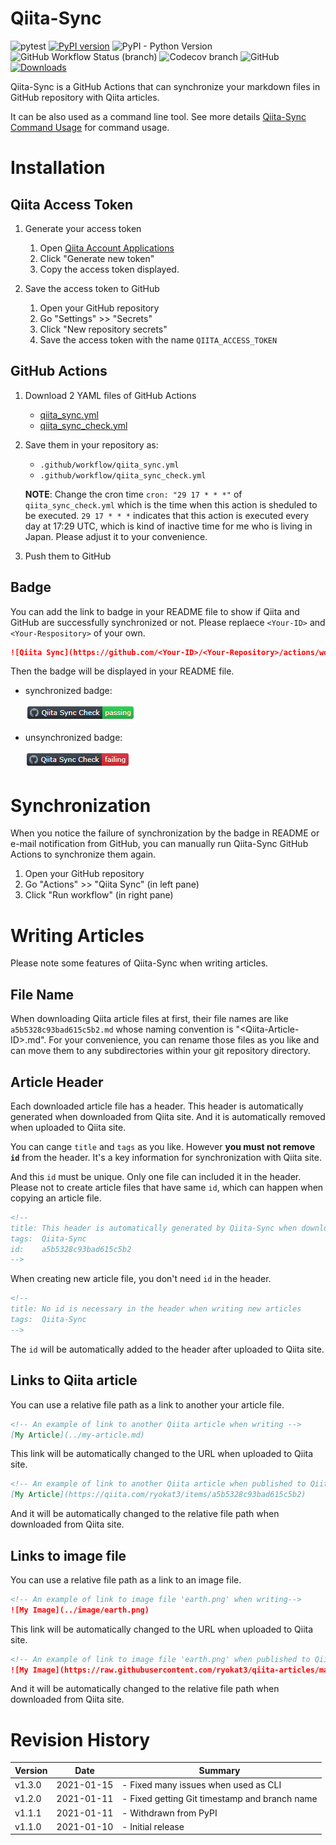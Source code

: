 # Qiita-Sync

![pytest](https://github.com/ryokat3/Qiita-Sync/actions/workflows/pytest.yml/badge.svg)
[![PyPI version](https://badge.fury.io/py/qiita-sync.svg)](https://badge.fury.io/py/qiita-sync)
![PyPI - Python Version](https://img.shields.io/pypi/pyversions/qiita-sync)
![GitHub Workflow Status (branch)](https://img.shields.io/github/workflow/status/ryokat3/Qiita-Sync/Python%20Test/main)
![Codecov branch](https://img.shields.io/codecov/c/github/ryokat3/Qiita-Sync/main)
![GitHub](https://img.shields.io/github/license/ryokat3/Qiita-Sync)
[![Downloads](https://pepy.tech/badge/qiita-sync)](https://pepy.tech/project/qiita-sync)

Qiita-Sync is a GitHub Actions that can synchronize your markdown files in GitHub repository with Qiita articles.

It can be also used as a command line tool.
See more details [Qiita-Sync Command Usage](https://github.com/ryokat3/qiita-sync/blob/main/doc/command_usage.md) for command usage.

# Installation

## Qiita Access Token

1. Generate your access token

   1. Open [Qiita Account Applications](https://qiita.com/settings/applications)
   2. Click "Generate new token"
   3. Copy the access token displayed.

2. Save the access token to GitHub

   1. Open your GitHub repository
   2. Go "Settings" >> "Secrets"
   3. Click "New repository secrets"
   4. Save the access token with the name `QIITA_ACCESS_TOKEN`

## GitHub Actions

1. Download 2 YAML files of GitHub Actions

   - [qiita_sync.yml](https://raw.githubusercontent.com/ryokat3/qiita-sync/main/github_actions/qiita_sync.yml)
   - [qiita_sync_check.yml](https://raw.githubusercontent.com/ryokat3/qiita-sync/main/github_actions/qiita_sync_check.yml)

2. Save them in your repository as:

   - `.github/workflow/qiita_sync.yml`
   - `.github/workflow/qiita_sync_check.yml`

   **NOTE**: Change the cron time `cron: "29 17 * * *"` of `qiita_sync_check.yml` which is the time
             when this action is sheduled to be executed. `29 17 * * *` indicates that this action is
             executed every day at 17:29 UTC, which is kind of inactive time for me who is living in Japan.
             Please adjust it to your convenience.

3. Push them to GitHub

## Badge

You can add the link to badge in your README file to show if Qiita and GitHub are successfully synchronized or not.
Please replaece `<Your-ID>` and `<Your-Respository>` of your own.

```markdown
![Qiita Sync](https://github.com/<Your-ID>/<Your-Repository>/actions/workflows/qiita_sync_check.yml/badge.svg)
```

Then the badge will be displayed in your README file.

- synchronized badge:

  ![Passing Badge](https://raw.githubusercontent.com/ryokat3/qiita-sync/main/img/qiita_sync_badge_passing.png)

- unsynchronized badge:

  ![Failing Badge](https://raw.githubusercontent.com/ryokat3/qiita-sync/main/img/qiita_sync_badge_failing.png)

# Synchronization

When you notice the failure of synchronization by the badge in README or e-mail notification from GitHub,
you can manually run Qiita-Sync GitHub Actions to synchronize them again.

1. Open your GitHub repository
2. Go "Actions" >> "Qiita Sync" (in left pane)
3. Click "Run workflow" (in right pane)

# Writing Articles

Please note some features of Qiita-Sync when writing articles.

## File Name

When downloading Qiita article files at first, their file names are like `a5b5328c93bad615c5b2.md` whose
naming convention is "\<Qiita-Article-ID\>.md". For your convenience,
you can rename those files as you like and can move them to any subdirectories within your git repository directory.

## Article Header

Each downloaded article file has a header. This header is automatically generated when downloaded from Qiita site.
And it is automatically removed when uploaded to Qiita site.

You can cange `title` and `tags` as you like. However **you must not remove `id`** from the header.
It's a key information for synchronization with Qiita site.

And this `id` must be unique. Only one file can included it in the header.
Please not to create article files that have same `id`, which can happen when copying an article file.

```markdown
<!--
title: This header is automatically generated by Qiita-Sync when downloading Qiita articles
tags:  Qiita-Sync
id:    a5b5328c93bad615c5b2
-->
```

When creating new article file, you don't need `id` in the header.

```markdown
<!--
title: No id is necessary in the header when writing new articles
tags:  Qiita-Sync
-->
```

The `id` will be automatically added to the header after uploaded to Qiita site.

## Links to Qiita article

You can use a relative file path as a link to another your article file.

```markdown
<!-- An example of link to another Qiita article when writing -->
[My Article](../my-article.md)
```

This link will be automatically changed to the URL when uploaded to Qiita site.

```markdown
<!-- An example of link to another Qiita article when published to Qiita site -->
[My Article](https://qiita.com/ryokat3/items/a5b5328c93bad615c5b2)
```

And it will be automatically changed to the relative file path when downloaded from Qiita site.

## Links to image file

You can use a relative file path as a link to an image file.

```markdown
<!-- An example of link to image file 'earth.png' when writing-->
![My Image](../image/earth.png)
```

This link will be automatically changed to the URL when uploaded to Qiita site.

```markdown
<!-- An example of link to image file 'earth.png' when published to Qiita site -->
![My Image](https://raw.githubusercontent.com/ryokat3/qiita-articles/main/image/earth.png)
```

And it will be automatically changed to the relative file path when downloaded from Qiita site.

# Revision History

| Version  | Date       | Summary                                                           |
|----------|------------|-------------------------------------------------------------------|
| v1.3.0   | 2021-01-15 | - Fixed many issues when used as CLI                              |
| v1.2.0   | 2021-01-11 | - Fixed getting Git timestamp and branch name                     |
| v1.1.1   | 2021-01-11 | - Withdrawn from PyPI                                             |
| v1.1.0   | 2021-01-10 | - Initial release                                                 |
